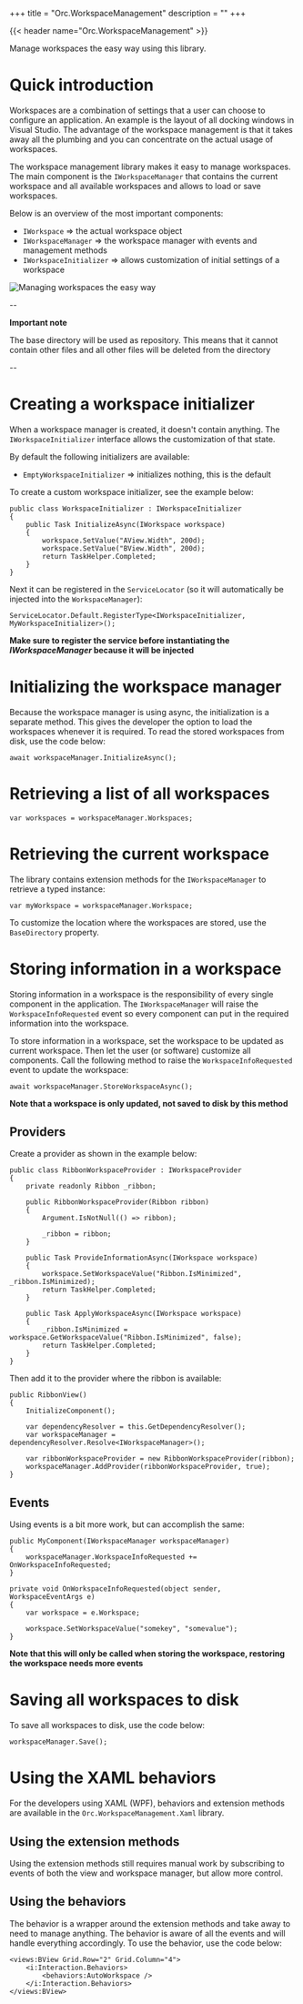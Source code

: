 +++
title = "Orc.WorkspaceManagement" 
description = ""
+++

{{< header name="Orc.WorkspaceManagement" >}}

Manage workspaces the easy way using this library.

# Quick introduction

Workspaces are a combination of settings that a user can choose to configure an application. An example is the layout of all docking windows in Visual Studio. The advantage of the workspace management is that it takes away all the plumbing and you can concentrate on the actual usage of workspaces.

The workspace management library makes it easy to manage workspaces. The main component is the `IWorkspaceManager` that contains the current workspace and all available workspaces and allows to load or save workspaces.

Below is an overview of the most important components:

- `IWorkspace` => the actual workspace object
- `IWorkspaceManager` => the workspace manager with events and management methods
- `IWorkspaceInitializer` => allows customization of initial settings of a workspace

![Managing workspaces the easy way](../images/orc.workspacemanagement/workspace_handling.gif)  

-- 
 
**Important note**

The base directory will be used as repository. This means that it cannot contain other files and all other files will be deleted from the directory

-- 

# Creating a workspace initializer

When a workspace manager is created, it doesn't contain anything. The `IWorkspaceInitializer` interface allows the customization of that state. 

By default the following initializers are available:

* `EmptyWorkspaceInitializer` => initializes nothing, this is the default

To create a custom workspace initializer, see the example below:

```
public class WorkspaceInitializer : IWorkspaceInitializer
{
	public Task InitializeAsync(IWorkspace workspace)
	{
		workspace.SetValue("AView.Width", 200d);
		workspace.SetValue("BView.Width", 200d);
		return TaskHelper.Completed;
	}
}
```

Next it can be registered in the `ServiceLocator` (so it will automatically be injected into the `WorkspaceManager`):

```
ServiceLocator.Default.RegisterType<IWorkspaceInitializer, MyWorkspaceInitializer>();
```

**Make sure to register the service before instantiating the *IWorkspaceManager* because it will be injected**

# Initializing the workspace manager

Because the workspace manager is using async, the initialization is a separate method. This gives the developer the option to load the workspaces whenever it is required. To read the stored workspaces from disk, use the code below:

```
await workspaceManager.InitializeAsync(); 
```

# Retrieving a list of all workspaces

```
var workspaces = workspaceManager.Workspaces;
```

# Retrieving the current workspace

The library contains extension methods for the `IWorkspaceManager` to retrieve a typed instance:

```
var myWorkspace = workspaceManager.Workspace;
```

To customize the location where the workspaces are stored, use the `BaseDirectory` property.

# Storing information in a workspace

Storing information in a workspace is the responsibility of every single component in the application. The `IWorkspaceManager` will raise the `WorkspaceInfoRequested` event so every component can put in the required information into the workspace.

To store information in a workspace, set the workspace to be updated as current workspace. Then let the user (or software) customize all components. Call the following method to raise the `WorkspaceInfoRequested` event to update the workspace:

```
await workspaceManager.StoreWorkspaceAsync();
```

**Note that a workspace is only updated, not saved to disk by this method**

## Providers

Create a provider as shown in the example below:

```
public class RibbonWorkspaceProvider : IWorkspaceProvider
{
	private readonly Ribbon _ribbon;

	public RibbonWorkspaceProvider(Ribbon ribbon)
	{
		Argument.IsNotNull(() => ribbon);

		_ribbon = ribbon;
	}

	public Task ProvideInformationAsync(IWorkspace workspace)
	{
		workspace.SetWorkspaceValue("Ribbon.IsMinimized", _ribbon.IsMinimized);
		return TaskHelper.Completed;
	}

	public Task ApplyWorkspaceAsync(IWorkspace workspace)
	{
		_ribbon.IsMinimized = workspace.GetWorkspaceValue("Ribbon.IsMinimized", false);
		return TaskHelper.Completed;
	}
}
```

Then add it to the provider where the ribbon is available:

```
public RibbonView()
{
	InitializeComponent();

	var dependencyResolver = this.GetDependencyResolver();
	var workspaceManager = dependencyResolver.Resolve<IWorkspaceManager>();

	var ribbonWorkspaceProvider = new RibbonWorkspaceProvider(ribbon);
	workspaceManager.AddProvider(ribbonWorkspaceProvider, true);
}
```

## Events

Using events is a bit more work, but can accomplish the same:

```
public MyComponent(IWorkspaceManager workspaceManager)
{
	workspaceManager.WorkspaceInfoRequested += OnWorkspaceInfoRequested;
}

private void OnWorkspaceInfoRequested(object sender, WorkspaceEventArgs e)
{
	var workspace = e.Workspace;

	workspace.SetWorkspaceValue("somekey", "somevalue");
}
```

**Note that this will only be called when storing the workspace, restoring the workspace needs more events**

# Saving all workspaces to disk

To save all workspaces to disk, use the code below:

```
workspaceManager.Save();
```

# Using the XAML behaviors

For the developers using XAML (WPF), behaviors and extension methods are available in the `Orc.WorkspaceManagement.Xaml` library.

## Using the extension methods

Using the extension methods still requires manual work by subscribing to events of both the view and workspace manager, but allow more control.

## Using the behaviors

The behavior is a wrapper around the extension methods and take away to need to manage anything. The behavior is aware of all the events and will handle everything accordingly. To use the behavior, use the code below:

```
<views:BView Grid.Row="2" Grid.Column="4">
	<i:Interaction.Behaviors>
		<behaviors:AutoWorkspace />
	</i:Interaction.Behaviors>
</views:BView>
```
